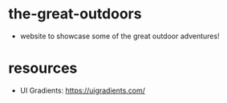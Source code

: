 # the-great-outdoors
- website to showcase some of the great outdoor adventures!

# resources 
- UI Gradients: https://uigradients.com/